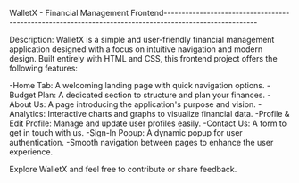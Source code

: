 WalletX - Financial Management Frontend--------------------------------------------------------------------------------------------------------

Description:
WalletX is a simple and user-friendly financial management application designed with a focus on intuitive navigation and modern design. Built entirely with HTML and CSS, this frontend project offers the following features:

-Home Tab: A welcoming landing page with quick navigation options.
-Budget Plan: A dedicated section to structure and plan your finances.
-About Us: A page introducing the application's purpose and vision.
-Analytics: Interactive charts and graphs to visualize financial data.
-Profile & Edit Profile: Manage and update user profiles easily.
-Contact Us: A form to get in touch with us.
-Sign-In Popup: A dynamic popup for user authentication.
-Smooth navigation between pages to enhance the user experience.

Explore WalletX and feel free to contribute or share feedback.
